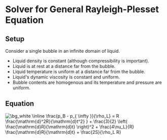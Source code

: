 # Solver for General Rayleigh-Plesset Equation

## Setup

Consider a single bubble in an infinite domain of liquid.

- Liquid density is constant (although compressibility is important).
- Liquid is at rest at a distance far from the bubble.
- Liquid temperature is uniform at a distance far from the bubble.
- Liquid's dynamic viscosity is constant and uniform.
- Bubble contents are homogenous and its temperature and pressure are uniform.

## Equation

<img src="https://latex.codecogs.com/png.image?\dpi{100}&space;\bg_white&space;\inline&space;\frac{p_B&space;-&space;p_{&space;\infty&space;}}{\rho_L}&space;=&space;R&space;\frac{\mathrm{d}^2R}{\mathrm{d}t^2}&space;}&space;&plus;&space;\frac{3}{2}&space;\left(&space;\frac{\mathrm{d}R}{\mathrm{d}t}&space;\right)^2&space;&plus;&space;\frac{4\nu_L}{R}&space;\frac{\mathrm{d}R}{\mathrm{d}t}&space;&plus;&space;\frac{2S}{\rho_L&space;R}" title="\bg_white \inline \frac{p_B - p_{ \infty }}{\rho_L} = R \frac{\mathrm{d}^2R}{\mathrm{d}t^2} } + \frac{3}{2} \left( \frac{\mathrm{d}R}{\mathrm{d}t} \right)^2 + \frac{4\nu_L}{R} \frac{\mathrm{d}R}{\mathrm{d}t} + \frac{2S}{\rho_L R}" />